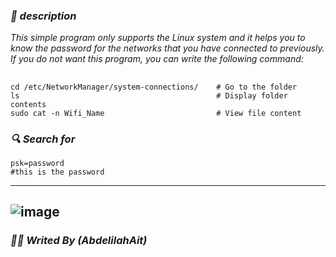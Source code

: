 ### _📃 description_
_This simple program only supports the Linux system and it helps you to know the password for the networks that you have connected to previously. If you do not want this program, you can write the following command:_

## 
```
cd /etc/NetworkManager/system-connections/    # Go to the folder
ls                                            # Display folder contents
sudo cat -n Wifi_Name                         # View file content
```
### _🔍 Search for_
```
psk=password
#this is the password
```

---
![image](https://github.com/user-attachments/assets/da07d786-1e1b-45ea-9aa2-b8f81ee848ed)
---
### _👨‍💻 Writed By *(AbdelilahAit)*_
